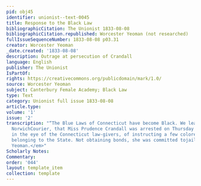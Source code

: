 ```yaml
---
pid: obj45
identifier: unionist--text-0045
title: Response to the Black Law
bibliographicCitation: The Unionist 1833-08-08
bibliographicCitation.republished: Worcester Yeoman (not researched)
fullIssueSequenceNumber: 1833-08-08 p03.31
creator: Worcester Yeoman
_date.created: '1833-08-08'
description: Outrage at persecution of Crandall
language: English
publisher: The Unionist
IsPartOf: 
rights: https://creativecommons.org/publicdomain/mark/1.0/
source: Worcester Yeoman
subject: Canterbury Female Academy; Black Law
type: Text
category: Unionist full issue 1833-08-08
article.type: 
volume: '1'
issue: '2'
transcription: "“The Blue Laws of Connecticut have become Black. We learn from the
  NorwichCourier, that Miss Prudence Crandall was arrested on Thursday for the heinousoffence,
  in the eye of the Connecticut law-givers, of instructing a few coloredgirls not
  belonging to the State. Not obtaining bonds, she was committed tojail.”—<em>Worcester
  Yeoman.</em>"
Scholarly Notes: 
Commentary: 
order: '044'
layout: template_item
collection: template
---
```

